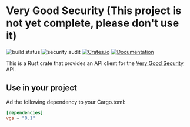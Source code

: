 # Very Good Security (This project is not yet complete, please don't use it)
![build status](https://github.com/DerekCrosson/vgs/actions/workflows/publish.yml/badge.svg)
![security audit](https://github.com/DerekCrosson/vgs/actions/workflows/daily_audit.yml/badge.svg)
[![Crates.io](https://img.shields.io/crates/v/vgs.svg)](https://crates.io/crates/vgs)
[![Documentation](https://docs.rs/vgs/badge.svg)](https://docs.rs/vgs/)

This is a Rust crate that provides an API client for the [Very Good Security](https://www.verygoodsecurity.com) API.

## Use in your project
Ad the following dependency to your Cargo.toml:

```toml
[dependencies]
vgs = "0.1"
```
